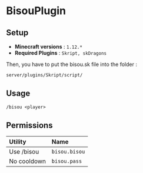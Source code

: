 # BisouPlugin

## Setup
- **Minecraft versions** : `1.12.*`
- **Required Plugins** : `Skript, skDragons`

Then, you have to put the bisou.sk file into the folder : 
```txt
server/plugins/Skript/script/
```

## Usage

```txt
/bisou <player>
```

## Permissions

| Utility     | Name          | 
| :--------   | :-------      | 
| Use /bisou  | `bisou.bisou` | 
| No cooldown | `bisou.pass`  |



